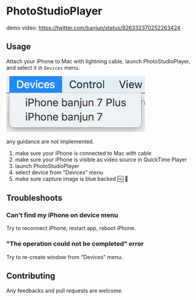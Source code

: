 # PhotoStudioPlayer

demo video: <https://twitter.com/banjun/status/926332370252263424>

## Usage

Attach your iPhone to Mac with lightning cable, launch PhotoStudioPlayer, and select it in `Devices` menu.

![a](Documents/menu-devices.png)

any guidance are not implemented.

1. make sure your iPhone is connected to Mac with cable
2. make sure your iPhone is visible as video source in QuickTime Player
3. launch PhotoStudioPlayer
4. select device from "Devices" menu
4. make sure capture image is blue backed :cool: :eyes:

## Troubleshoots
### Can't find my iPhone on device menu
Try to reconnect iPhone, restart app, reboot iPhone.

### "The operation could not be completed" error
Try to re-create window from "Devices" menu.

## Contributing

Any feedbacks and pull requests are welcome.
